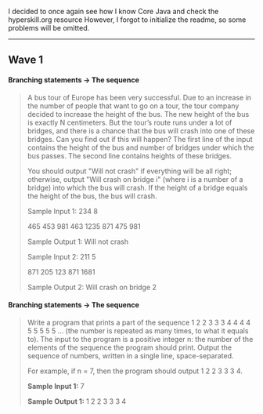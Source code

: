 I decided to once again see how I know Core Java and check the hyperskill.org resource
However, I forgot to initialize the readme, so some problems will be omitted.
***
## **Wave 1**

#### **Branching statements → The sequence**
>A bus tour of Europe has been very successful. Due to an increase in the number of people that want to go on a tour, the tour company decided to increase the height of the bus. The new height of the bus is exactly N centimeters.
But the tour’s route runs under a lot of bridges, and there is a chance that the bus will crash into one of these bridges. Can you find out if this will happen?
The first line of the input contains the height of the bus and number of bridges under which the bus passes. The second line contains heights of these bridges.
>
>You should output "Will not crash" if everything will be all right; otherwise, output "Will crash on bridge i" (where i is a number of a bridge) into which the bus will crash. If the height of a bridge equals the height of the bus, the bus will crash.
>
>Sample Input 1:
234 8
>
> 465 453 981 463 1235 871 475 981
>
>Sample Output 1: 
Will not crash
>
>Sample Input 2:
211 5
>
> 871 205 123 871 1681
>
>Sample Output 2: 
Will crash on bridge 2

#### **Branching statements → The sequence**

>Write a program that prints a part of the sequence 1 2 2 3 3 3 4 4 4 4 5 5 5 5 5 ... 
>(the number is repeated as many times, to what it equals to). 
>The input to the program is a positive integer n: the number of the elements 
>of the sequence the program should print. Output the sequence of numbers, written in a single line, space-separated.
>
>For example, if n = 7, then the program should output 1 2 2 3 3 3 4.
>
>**Sample Input 1:**
> 7
>
>**Sample Output 1:**
> 1 2 2 3 3 3 4